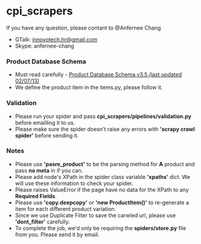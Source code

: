 cpi_scrapers
============
   
If you have any question, please contant to @Anfernee Chang
   
  - GTalk: innovotech.hr@gmail.com
  - Skype: anfernee-chang


### Product Database Schema

- Must read carefully - [Product Database Schema v3.5 (last updated 02/07/13)](https://docs.google.com/file/d/0BwBtbldsfq-3LVh3UTRIVERiVHM/edit?usp=sharing)
- We define the product item in the items.py, please follow it.

### Validation
- Please run your spider and pass **cpi_scrapers/pipelines/validation.py** before emailling it to us.
- Please make sure the spider doesn't raise any errors with **'scrapy crawl spider'** before sending it.

### Notes
- Please use **'pasre_product'** to be the parsing method for **A** product and pass **no meta** in if you can.
- Please add node's XPath in the spider class variable **'xpaths'** dict. We will use these information to check your spider.
- Please raises ValueError if the page have no data for the XPath to any **Required Fields**.
- Please use **'copy.deepcopy'** or **'new ProductItem()'** to re-generate a item for each different product variation.
- Since we use Duplicate Filter to save the carwled url, please use **'dont_filter'** carefully.
- To complete the job, we'd only be requiring the **spiders/store.py** file from you. Please send it by email.
